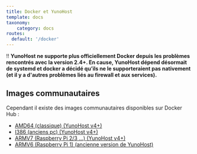 ```yaml
---
title: Docker et YunoHost
template: docs
taxonomy:
    category: docs
routes:
  default: '/docker'
---
```


!! **YunoHost ne supporte plus officiellement Docker depuis les problèmes rencontrés avec la version 2.4+. En cause, YunoHost dépend désormait de systemd et docker a décidé qu’ils ne le supporteraient pas nativement (et il y a d'autres problèmes liés au firewall et aux services).**

## Images communautaires

Cependant il existe des images communautaires disponibles sur Docker Hub :

  * [AMD64 (classique) (YunoHost v4+)](https://hub.docker.com/r/domainelibre/yunohost/)
  * [I386 (anciens pc) (YunoHost v4+)](https://hub.docker.com/r/domainelibre/yunohost-i386/)
  * [ARMV7 (Raspberry Pi 2/3 ...) (YunoHost v4+)](https://hub.docker.com/r/domainelibre/yunohost-arm/)
  * [ARMV6 (Raspberry Pi 1) (ancienne version de YunoHost)](https://hub.docker.com/r/tuxalex/yunohost-armv6/)
